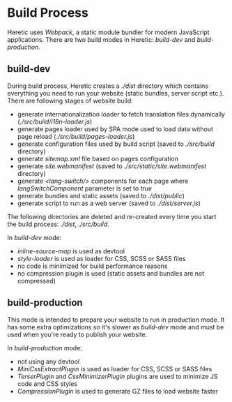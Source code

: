 # Build Process

Heretic uses *Webpack*, a static module bundler for modern JavaScript applications. There are two build modes in Heretic: *build-dev* and *build-production*.

## build-dev

During build process, Heretic creates a *./dist* directory which contains everything you need to run your website (static bundles, server script etc.). There are following stages of website build:

* generate internationalization loader to fetch translation files dynamically (*./src/build/i18n-loader.js*)
* generate pages loader used by SPA mode used to load data without page reload (*./src/build/pages-loader.js*)
* generate configuration files used by build script (saved to *./src/build* directory)
* generate *sitemap.xml* file based on pages configuration
* generate *site.webmanifest* (saved to *./src/static/site.webmanifest* directory)
* generate *&lt;lang-switch/&gt;* components for each page where *langSwitchComponent* parameter is set to *true*
* generate bundles and static assets (saved to *./dist/public*)
* generate script to run as a web server (saved to *./dist/server.js*)

The following directories are deleted and re-created every time you start the build process: *./dist*, *./src/build*.

In *build-dev* mode:

* *inline-source-map* is used as devtool
* *style-loader* is used as loader for CSS, SCSS or SASS files
* no code is minimized for build performance reasons
* no compression plugin is used (static assets and bundles are not compressed)

## build-production

This mode is intended to prepare your website to run in production mode. It has some extra optimizations so it's slower as *build-dev* mode and must be used when you're ready to publish your website.

In *build-production* mode:

* not using any devtool
* *MiniCssExtractPlugin* is used as loader for CSS, SCSS or SASS files
* *TerserPlugin* and *CssMinimizerPlugin* plugins are used to minimize JS code and CSS styles
* *CompressionPlugin* is used to generate GZ files to load website faster